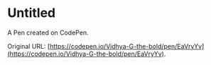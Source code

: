 # Untitled

A Pen created on CodePen.

Original URL: [https://codepen.io/Vidhya-G-the-bold/pen/EaVryYv](https://codepen.io/Vidhya-G-the-bold/pen/EaVryYv).

